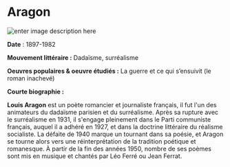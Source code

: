 # Aragon 

![enter image description here](https://upload.wikimedia.org/wikipedia/commons/2/28/Portrait_Aragon.jpg)
 
**Date** : 1897-1982
 
**Mouvement littéraire :**  Dadaïsme, surréalisme
 
**Oeuvres populaires & oeuvre étudiés :**  La guerre et ce qui s’ensuivit (le roman inachevé)
 
**Courte biographie :**
 
**Louis Aragon** est un poète romancier et journaliste français, il fut l'un des animateurs du dadaïsme parisien et du surréalisme. Après sa rupture avec le surréalisme en 1931, il s'engage pleinement dans le Parti communiste français, auquel il a adhéré en 1927, et dans la doctrine littéraire du réalisme socialiste. La défaite de 1940 marque un tournant dans sa poésie, et Aragon se tourne alors vers une réinterprétation de la tradition poétique et romanesque.
 À partir de la fin des années 1950, nombre de ses poèmes sont mis en musique et chantés par Léo Ferré ou Jean Ferrat.